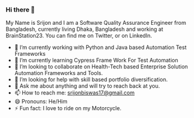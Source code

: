 ### Hi there 👋

<!--
**DSrijon01/DSrijon01** is a ✨ _special_ ✨ repository because its `README.md` (this file) appears on your GitHub profile.
-->

My Name is Srijon and I am a Software Quality Assurance Engineer from Bangladesh, currently living Dhaka, Bangladesh and working at BrainStation23. You can find me on Twitter, or on LinkedIn.

- 🔭 I’m currently working with Python and Java based Automation Test Frameworks
- 🌱 I’m currently learning Cypress Frame Work For Test Automation
- 👯 I’m looking to collaborate on Health-Tech based Enterprise Solution Automation Frameworks and Tools. 
- 🤔 I’m looking for help with skill based portfolio diversification. 
- 💬 Ask me about anything and will try to reach back at you. 
- 📫 How to reach me: srijonbiswas17@gmail.com
- 😄 Pronouns: He/Him
- ⚡ Fun fact: I love to ride on my Motorcycle.

